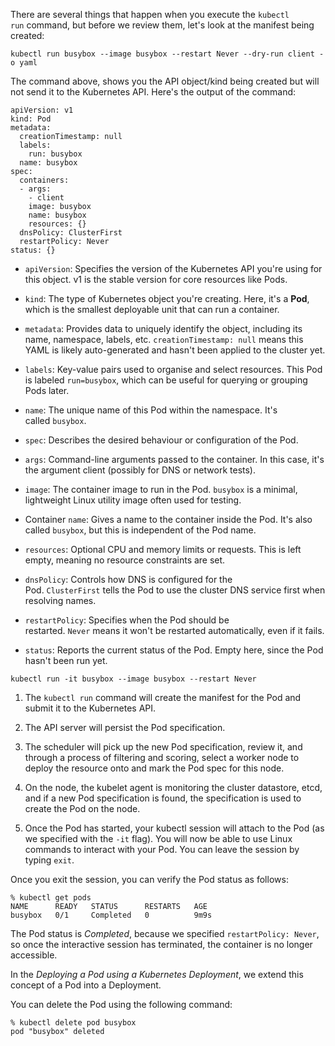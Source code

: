 There are several things that happen when you execute the `kubectl run` command, but before we review them, let's look at the manifest being created:

```
kubectl run busybox --image busybox --restart Never --dry-run client -o yaml
```

The command above, shows you the API object/kind being created but will not send it to the Kubernetes API. Here's the output of the command:

```
apiVersion: v1
kind: Pod
metadata:
  creationTimestamp: null
  labels:
    run: busybox
  name: busybox
spec:
  containers:
  - args:
    - client
    image: busybox
    name: busybox
    resources: {}
  dnsPolicy: ClusterFirst
  restartPolicy: Never
status: {}
```

-   `apiVersion`: Specifies the version of the Kubernetes API you're using for this object. v1 is the stable version for core resources like Pods.

-   `kind`: The type of Kubernetes object you're creating. Here, it's a **Pod**, which is the smallest deployable unit that can run a container.

-   `metadata`: Provides data to uniquely identify the object, including its name, namespace, labels, etc. `creationTimestamp: null` means this YAML is likely auto-generated and hasn't been applied to the cluster yet.

-   `labels`: Key-value pairs used to organise and select resources. This Pod is labeled `run=busybox`, which can be useful for querying or grouping Pods later.

-   `name`: The unique name of this Pod within the namespace. It's called `busybox`.

-   `spec`: Describes the desired behaviour or configuration of the Pod.

-   `args`: Command-line arguments passed to the container. In this case, it's the argument client (possibly for DNS or network tests).

-   `image`: The container image to run in the Pod. `busybox` is a minimal, lightweight Linux utility image often used for testing.

-   Container `name`: Gives a name to the container inside the Pod. It's also called `busybox`, but this is independent of the Pod name.

-   `resources`: Optional CPU and memory limits or requests. This is left empty, meaning no resource constraints are set.

-   `dnsPolicy`: Controls how DNS is configured for the Pod. `ClusterFirst` tells the Pod to use the cluster DNS service first when resolving names.

-   `restartPolicy`: Specifies when the Pod should be restarted. `Never` means it won't be restarted automatically, even if it fails.

-   `status`: Reports the current status of the Pod. Empty here, since the Pod hasn't been run yet.

```
kubectl run -it busybox --image busybox --restart Never
```

1.  The `kubectl run` command will create the manifest for the Pod and submit it to the Kubernetes API.

2.  The API server will persist the Pod specification.

3.  The scheduler will pick up the new Pod specification, review it, and through a process of filtering and scoring, select a worker node to deploy the resource onto and mark the Pod spec for this node.

4.  On the node, the kubelet agent is monitoring the cluster datastore, etcd, and if a new Pod specification is found, the specification is used to create the Pod on the node.

5.  Once the Pod has started, your kubectl session will attach to the Pod (as we specified with the `-it` flag). You will now be able to use Linux commands to interact with your Pod. You can leave the session by typing `exit`.

Once you exit the session, you can verify the Pod status as follows:

```
% kubectl get pods
NAME      READY   STATUS      RESTARTS   AGE
busybox   0/1     Completed   0          9m9s
```

The Pod status is *Completed*, because we specified `restartPolicy: Never`, so once the interactive session has terminated, the container is no longer accessible.

In the *Deploying a Pod using a Kubernetes Deployment*, we extend this concept of a Pod into a Deployment.

You can delete the Pod using the following command:

```
% kubectl delete pod busybox
pod "busybox" deleted
```
